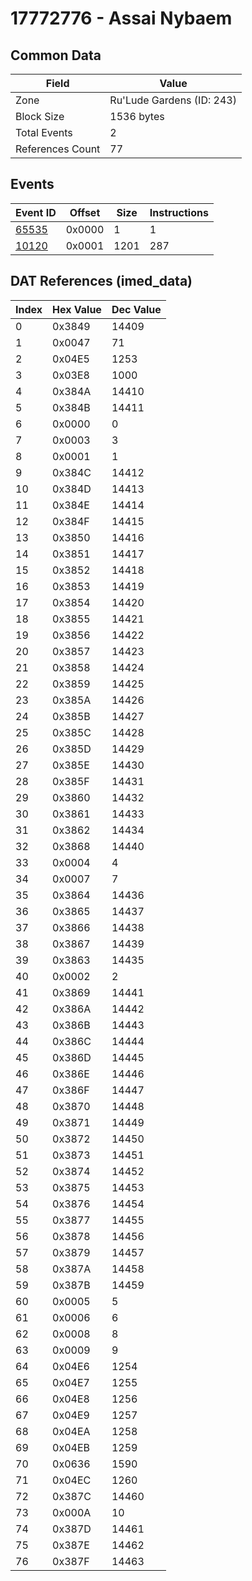 # 17772776 - Assai Nybaem

## Common Data

| Field            | Value                     |
|------------------|---------------------------|
| Zone             | Ru'Lude Gardens (ID: 243) |
| Block Size       | 1536 bytes                |
| Total Events     | 2                         |
| References Count | 77                        |

## Events

| Event ID            | Offset   |   Size |   Instructions |
|---------------------|----------|--------|----------------|
| [65535](./65535.md) | 0x0000   |      1 |              1 |
| [10120](./10120.md) | 0x0001   |   1201 |            287 |

## DAT References (imed_data)

|   Index | Hex Value   |   Dec Value |
|---------|-------------|-------------|
|       0 | 0x3849      |       14409 |
|       1 | 0x0047      |          71 |
|       2 | 0x04E5      |        1253 |
|       3 | 0x03E8      |        1000 |
|       4 | 0x384A      |       14410 |
|       5 | 0x384B      |       14411 |
|       6 | 0x0000      |           0 |
|       7 | 0x0003      |           3 |
|       8 | 0x0001      |           1 |
|       9 | 0x384C      |       14412 |
|      10 | 0x384D      |       14413 |
|      11 | 0x384E      |       14414 |
|      12 | 0x384F      |       14415 |
|      13 | 0x3850      |       14416 |
|      14 | 0x3851      |       14417 |
|      15 | 0x3852      |       14418 |
|      16 | 0x3853      |       14419 |
|      17 | 0x3854      |       14420 |
|      18 | 0x3855      |       14421 |
|      19 | 0x3856      |       14422 |
|      20 | 0x3857      |       14423 |
|      21 | 0x3858      |       14424 |
|      22 | 0x3859      |       14425 |
|      23 | 0x385A      |       14426 |
|      24 | 0x385B      |       14427 |
|      25 | 0x385C      |       14428 |
|      26 | 0x385D      |       14429 |
|      27 | 0x385E      |       14430 |
|      28 | 0x385F      |       14431 |
|      29 | 0x3860      |       14432 |
|      30 | 0x3861      |       14433 |
|      31 | 0x3862      |       14434 |
|      32 | 0x3868      |       14440 |
|      33 | 0x0004      |           4 |
|      34 | 0x0007      |           7 |
|      35 | 0x3864      |       14436 |
|      36 | 0x3865      |       14437 |
|      37 | 0x3866      |       14438 |
|      38 | 0x3867      |       14439 |
|      39 | 0x3863      |       14435 |
|      40 | 0x0002      |           2 |
|      41 | 0x3869      |       14441 |
|      42 | 0x386A      |       14442 |
|      43 | 0x386B      |       14443 |
|      44 | 0x386C      |       14444 |
|      45 | 0x386D      |       14445 |
|      46 | 0x386E      |       14446 |
|      47 | 0x386F      |       14447 |
|      48 | 0x3870      |       14448 |
|      49 | 0x3871      |       14449 |
|      50 | 0x3872      |       14450 |
|      51 | 0x3873      |       14451 |
|      52 | 0x3874      |       14452 |
|      53 | 0x3875      |       14453 |
|      54 | 0x3876      |       14454 |
|      55 | 0x3877      |       14455 |
|      56 | 0x3878      |       14456 |
|      57 | 0x3879      |       14457 |
|      58 | 0x387A      |       14458 |
|      59 | 0x387B      |       14459 |
|      60 | 0x0005      |           5 |
|      61 | 0x0006      |           6 |
|      62 | 0x0008      |           8 |
|      63 | 0x0009      |           9 |
|      64 | 0x04E6      |        1254 |
|      65 | 0x04E7      |        1255 |
|      66 | 0x04E8      |        1256 |
|      67 | 0x04E9      |        1257 |
|      68 | 0x04EA      |        1258 |
|      69 | 0x04EB      |        1259 |
|      70 | 0x0636      |        1590 |
|      71 | 0x04EC      |        1260 |
|      72 | 0x387C      |       14460 |
|      73 | 0x000A      |          10 |
|      74 | 0x387D      |       14461 |
|      75 | 0x387E      |       14462 |
|      76 | 0x387F      |       14463 |
